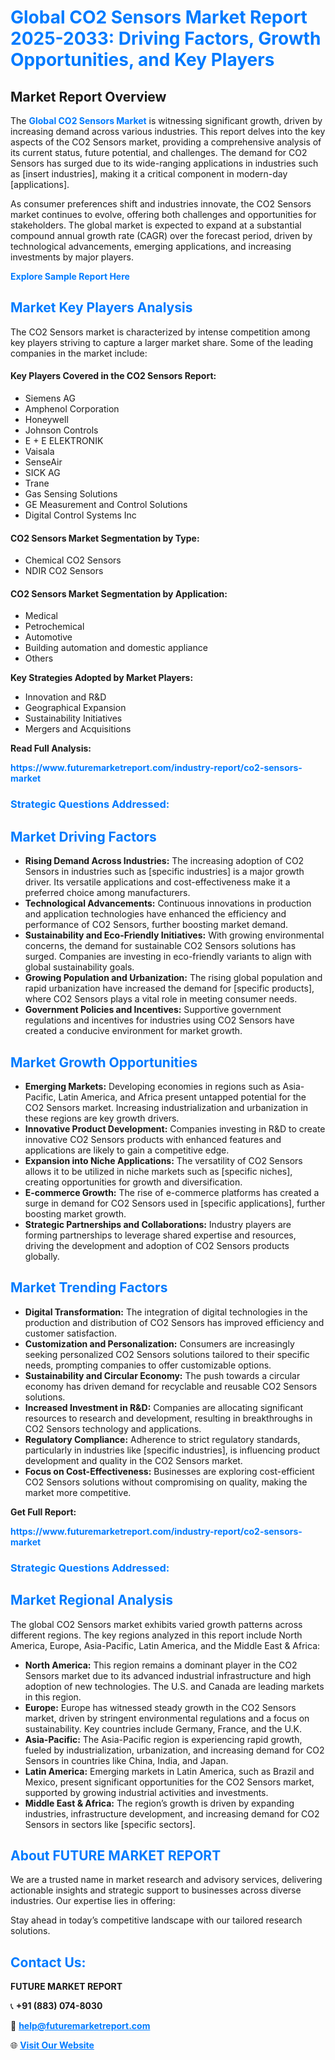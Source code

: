 <h1 style="color: #007BFF;">Global CO2 Sensors Market Report 2025-2033: Driving Factors, Growth Opportunities, and Key Players</h1>

<section id="overview">
<h2>Market Report Overview</h2>
<p>The <a href="https://www.futuremarketreport.com/industry-report/co2-sensors-market" style="color: #007BFF; text-decoration: none;"><strong>Global CO2 Sensors Market</strong></a> is witnessing significant growth, driven by increasing demand across various industries. This report delves into the key aspects of the CO2 Sensors market, providing a comprehensive analysis of its current status, future potential, and challenges. The demand for CO2 Sensors has surged due to its wide-ranging applications in industries such as [insert industries], making it a critical component in modern-day [applications].</p>
<p>As consumer preferences shift and industries innovate, the CO2 Sensors market continues to evolve, offering both challenges and opportunities for stakeholders. The global market is expected to expand at a substantial compound annual growth rate (CAGR) over the forecast period, driven by technological advancements, emerging applications, and increasing investments by major players.</p>
</section>

<section id="overview">
<p><a href="https://www.futuremarketreport.com/request-sample/reportId=81414" style="color: #007BFF; text-decoration: none;"><strong>Explore Sample Report Here</strong></a></p>
</section>

<section id="key-players">
<h2 style="color: #007BFF;">Market Key Players Analysis</h2>
<p>The CO2 Sensors market is characterized by intense competition among key players striving to capture a larger market share. Some of the leading companies in the market include:</p>
<h4>Key Players Covered in the CO2 Sensors Report:</h4>
<ul><li>Siemens AG</li><li>Amphenol Corporation</li><li>Honeywell</li><li>Johnson Controls</li><li>E + E ELEKTRONIK</li><li>Vaisala</li><li>SenseAir</li><li>SICK AG</li><li>Trane</li><li>Gas Sensing Solutions</li><li>GE Measurement and Control Solutions</li><li>Digital Control Systems Inc</li></ul>
<h4>CO2 Sensors Market Segmentation by Type:</h4>
<ul><li>Chemical CO2 Sensors</li><li>NDIR CO2 Sensors</li></ul>

<h4>CO2 Sensors Market Segmentation by Application:</h4>
<ul><li>Medical</li><li>Petrochemical</li><li>Automotive</li><li>Building automation and domestic appliance</li><li>Others</li></ul>
<p><strong>Key Strategies Adopted by Market Players:</strong></p>
<ul>
<li>Innovation and R&D</li>
<li>Geographical Expansion</li>
<li>Sustainability Initiatives</li>
<li>Mergers and Acquisitions</li>
</ul>
</section>

<section>
<p><strong>Read Full Analysis: </strong></p><a href="https://www.futuremarketreport.com/industry-report/co2-sensors-market" style="color: #007BFF; text-decoration: none;"><strong>https://www.futuremarketreport.com/industry-report/co2-sensors-market</strong></a>
<h3 style="color: #007BFF;">Strategic Questions Addressed:</h3>
</section>

<section id="driving-factors">
<h2 style="color: #007BFF;">Market Driving Factors</h2>
<ul>
<li><strong>Rising Demand Across Industries:</strong> The increasing adoption of CO2 Sensors in industries such as [specific industries] is a major growth driver. Its versatile applications and cost-effectiveness make it a preferred choice among manufacturers.</li>
<li><strong>Technological Advancements:</strong> Continuous innovations in production and application technologies have enhanced the efficiency and performance of CO2 Sensors, further boosting market demand.</li>
<li><strong>Sustainability and Eco-Friendly Initiatives:</strong> With growing environmental concerns, the demand for sustainable CO2 Sensors solutions has surged. Companies are investing in eco-friendly variants to align with global sustainability goals.</li>
<li><strong>Growing Population and Urbanization:</strong> The rising global population and rapid urbanization have increased the demand for [specific products], where CO2 Sensors plays a vital role in meeting consumer needs.</li>
<li><strong>Government Policies and Incentives:</strong> Supportive government regulations and incentives for industries using CO2 Sensors have created a conducive environment for market growth.</li>
</ul>
</section>

<section id="growth-opportunities">
<h2 style="color: #007BFF;">Market Growth Opportunities</h2>
<ul>
<li><strong>Emerging Markets:</strong> Developing economies in regions such as Asia-Pacific, Latin America, and Africa present untapped potential for the CO2 Sensors market. Increasing industrialization and urbanization in these regions are key growth drivers.</li>
<li><strong>Innovative Product Development:</strong> Companies investing in R&D to create innovative CO2 Sensors products with enhanced features and applications are likely to gain a competitive edge.</li>
<li><strong>Expansion into Niche Applications:</strong> The versatility of CO2 Sensors allows it to be utilized in niche markets such as [specific niches], creating opportunities for growth and diversification.</li>
<li><strong>E-commerce Growth:</strong> The rise of e-commerce platforms has created a surge in demand for CO2 Sensors used in [specific applications], further boosting market growth.</li>
<li><strong>Strategic Partnerships and Collaborations:</strong> Industry players are forming partnerships to leverage shared expertise and resources, driving the development and adoption of CO2 Sensors products globally.</li>
</ul>
</section>

<section id="trending-factors">
<h2 style="color: #007BFF;">Market Trending Factors</h2>
<ul>
<li><strong>Digital Transformation:</strong> The integration of digital technologies in the production and distribution of CO2 Sensors has improved efficiency and customer satisfaction.</li>
<li><strong>Customization and Personalization:</strong> Consumers are increasingly seeking personalized CO2 Sensors solutions tailored to their specific needs, prompting companies to offer customizable options.</li>
<li><strong>Sustainability and Circular Economy:</strong> The push towards a circular economy has driven demand for recyclable and reusable CO2 Sensors solutions.</li>
<li><strong>Increased Investment in R&D:</strong> Companies are allocating significant resources to research and development, resulting in breakthroughs in CO2 Sensors technology and applications.</li>
<li><strong>Regulatory Compliance:</strong> Adherence to strict regulatory standards, particularly in industries like [specific industries], is influencing product development and quality in the CO2 Sensors market.</li>
<li><strong>Focus on Cost-Effectiveness:</strong> Businesses are exploring cost-efficient CO2 Sensors solutions without compromising on quality, making the market more competitive.</li>
</ul>
</section>

<section>
<p><strong>Get Full Report: </strong></p><a href="https://www.futuremarketreport.com/industry-report/co2-sensors-market" style="color: #007BFF; text-decoration: none;"><strong>https://www.futuremarketreport.com/industry-report/co2-sensors-market</strong></a>
<h3 style="color: #007BFF;">Strategic Questions Addressed:</h3>
</section>


<section id="regional-analysis">
<h2 style="color: #007BFF;">Market Regional Analysis</h2>
<p>The global CO2 Sensors market exhibits varied growth patterns across different regions. The key regions analyzed in this report include North America, Europe, Asia-Pacific, Latin America, and the Middle East & Africa:</p>
<ul>
<li><strong>North America:</strong> This region remains a dominant player in the CO2 Sensors market due to its advanced industrial infrastructure and high adoption of new technologies. The U.S. and Canada are leading markets in this region.</li>
<li><strong>Europe:</strong> Europe has witnessed steady growth in the CO2 Sensors market, driven by stringent environmental regulations and a focus on sustainability. Key countries include Germany, France, and the U.K.</li>
<li><strong>Asia-Pacific:</strong> The Asia-Pacific region is experiencing rapid growth, fueled by industrialization, urbanization, and increasing demand for CO2 Sensors in countries like China, India, and Japan.</li>
<li><strong>Latin America:</strong> Emerging markets in Latin America, such as Brazil and Mexico, present significant opportunities for the CO2 Sensors market, supported by growing industrial activities and investments.</li>
<li><strong>Middle East & Africa:</strong> The region’s growth is driven by expanding industries, infrastructure development, and increasing demand for CO2 Sensors in sectors like [specific sectors].</li>
</ul>
</section>

<footer>
<h2 style="color: #007BFF;">About FUTURE MARKET REPORT</h2>
<p>We are a trusted name in market research and advisory services, delivering actionable insights and strategic support to businesses across diverse industries. Our expertise lies in offering:</p>

<p>Stay ahead in today’s competitive landscape with our tailored research solutions.</p>

<h2 style="color: #007BFF;">Contact Us:</h2>
<p><strong>FUTURE MARKET REPORT</strong></p>
<p>📞 <strong>+91 (883) 074-8030</strong></p>
<p>📧 <strong><a href="mailto:help@futuremarketreport.com" style="color: #007BFF;">help@futuremarketreport.com</a></strong></p>
<p>🌐 <strong><a href="https://www.futuremarketreport.com/" style="color: #007BFF;">Visit Our Website</a></strong></p>
</footer>